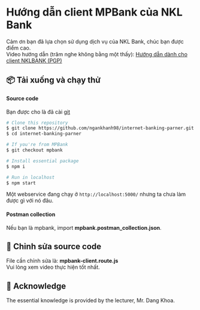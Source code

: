 # Hướng dẫn client MPBank của NKL Bank
Cảm ơn bạn đã lựa chọn sử dụng dịch vụ của NKL Bank, chúc bạn được điểm cao.<br>
Video hướng dẫn (trăm nghe không bằng một thấy): [Hướng dẫn dành cho client NKLBANK (PGP)](https://youtu.be/lMOxCBtjNGM)
## 📦 Tải xuống và chạy thử
#### Source code

Bạn được cho là đã cài [git](https://git-scm.com/)

```bash
# Clone this repository
$ git clone https://github.com/ngankhanh98/internet-banking-parner.git
$ cd internet-banking-parner

# If you're from MPBank
$ git checkout mpbank

# Install essential package
$ npm i

# Run in localhost
$ npm start
```
Một webservice đang chạy ở `http://localhost:5000/` nhưng ta chưa làm được gì với nó đâu.

#### Postman collection
Nếu bạn là mpbank, import **mpbank.postman_collection.json**.<br>

## 🎯 Chỉnh sửa source code
File cần chỉnh sửa là: **mpbank-client.route.js**<br>
Vui lòng xem video thực hiện tốt nhất.

## 🙏 Acknowledge
The essential knowledge is provided by the lecturer, Mr. Dang Khoa.
